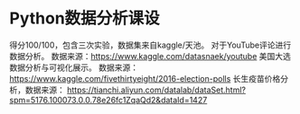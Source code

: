 # Python数据分析课设
得分100/100，包含三次实验，数据集来自kaggle/天池。
对于YouTube评论进行数据分析。
数据来源：https://www.kaggle.com/datasnaek/youtube
美国大选数据分析与可视化展示。
数据来源：https://www.kaggle.com/fivethirtyeight/2016-election-polls
长生疫苗价格分析，数据来源：
https://tianchi.aliyun.com/datalab/dataSet.html?spm=5176.100073.0.0.78e26fc1ZqaQd2&dataId=1427
